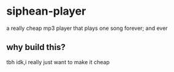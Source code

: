 # siphean-player
a really cheap mp3 player that plays one song forever; and ever

## why build this?
tbh idk,i really just want to make it cheap
